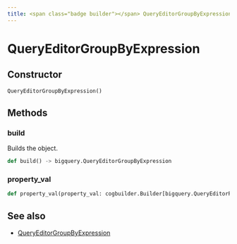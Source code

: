 ```yaml
---
title: <span class="badge builder"></span> QueryEditorGroupByExpression
---
```

# <span class="badge builder"></span> QueryEditorGroupByExpression

## Constructor

```python
QueryEditorGroupByExpression()
```
## Methods

### <span class="badge object-method"></span> build

Builds the object.

```python
def build() -> bigquery.QueryEditorGroupByExpression
```

### <span class="badge object-method"></span> property_val

```python
def property_val(property_val: cogbuilder.Builder[bigquery.QueryEditorProperty]) -> typing.Self
```

## See also

 * <span class="badge object-type-class"></span> [QueryEditorGroupByExpression](./object-QueryEditorGroupByExpression.md)
